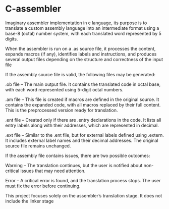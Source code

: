 # C-assembler 


Imaginary assembler implementation in c language, its purpose is to translate a custom assembly language into an intermediate format using a base-8 (octal) number system, with each translated word represented by 5 digits.

When the assembler is run on a .as source file, it processes the content, expands macros (if any), identifies labels and instructions, and produces several output files depending on the structure and correctness of the input file

If the assembly source file is valid, the following files may be generated:

.ob file – The main output file. It contains the translated code in octal base, with each word represented using 5-digit octal numbers.

.am file – This file is created if macros are defined in the original source. It contains the expanded code, with all macros replaced by their full content. This is the preprocessed version ready for translation.

.ent file – Created only if there are .entry declarations in the code. It lists all entry labels along with their addresses, which are represented in decimal.

.ext file – Similar to the .ent file, but for external labels defined using .extern. It includes external label names and their decimal addresses. The original source file remains unchanged.

If the assembly file contains issues, there are two possible outcomes:

Warning – The translation continues, but the user is notified about non-critical issues that may need attention.

Error – A critical error is found, and the translation process stops. The user must fix the error before continuing.

This project focuses solely on the assembler’s translation stage. It does not include the linker stage
